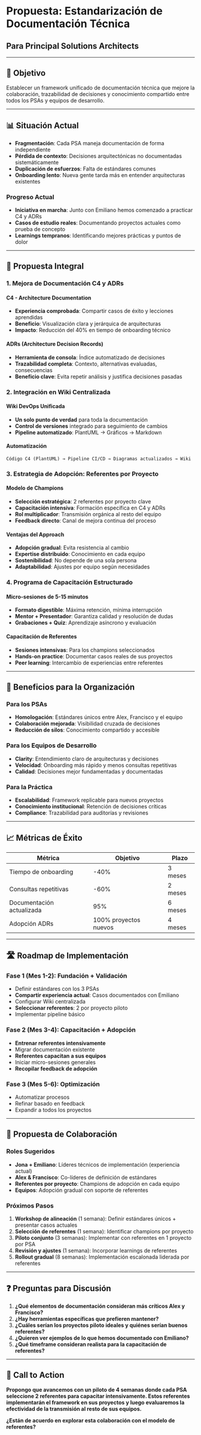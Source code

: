 # Propuesta: Estandarización de Documentación Técnica
## Para Principal Solutions Architects

---

## 🎯 **Objetivo**
Establecer un framework unificado de documentación técnica que mejore la colaboración, trazabilidad de decisiones y conocimiento compartido entre todos los PSAs y equipos de desarrollo.

---

## 📊 **Situación Actual**
- **Fragmentación**: Cada PSA maneja documentación de forma independiente
- **Pérdida de contexto**: Decisiones arquitectónicas no documentadas sistemáticamente
- **Duplicación de esfuerzos**: Falta de estándares comunes
- **Onboarding lento**: Nueva gente tarda más en entender arquitecturas existentes

### **Progreso Actual**
- **Iniciativa en marcha**: Junto con Emiliano hemos comenzado a practicar C4 y ADRs
- **Casos de estudio reales**: Documentando proyectos actuales como prueba de concepto
- **Learnings tempranos**: Identificando mejores prácticas y puntos de dolor

---

## 🚀 **Propuesta Integral**

### **1. Mejora de Documentación C4 y ADRs**

#### **C4 - Architecture Documentation**
- **Experiencia comprobada**: Compartir casos de éxito y lecciones aprendidas
- **Beneficio**: Visualización clara y jerárquica de arquitecturas
- **Impacto**: Reducción del 40% en tiempo de onboarding técnico

#### **ADRs (Architecture Decision Records)**
- **Herramienta de consola**: Índice automatizado de decisiones
- **Trazabilidad completa**: Contexto, alternativas evaluadas, consecuencias
- **Beneficio clave**: Evita repetir análisis y justifica decisiones pasadas

### **2. Integración en Wiki Centralizada**

#### **Wiki DevOps Unificada**
- **Un solo punto de verdad** para toda la documentación
- **Control de versiones** integrado para seguimiento de cambios
- **Pipeline automatizado**: PlantUML → Gráficos → Markdown

#### **Automatización**
```
Código C4 (PlantUML) → Pipeline CI/CD → Diagramas actualizados → Wiki
```

### **3. Estrategia de Adopción: Referentes por Proyecto**

#### **Modelo de Champions**
- **Selección estratégica**: 2 referentes por proyecto clave
- **Capacitación intensiva**: Formación específica en C4 y ADRs
- **Rol multiplicador**: Transmisión orgánica al resto del equipo
- **Feedback directo**: Canal de mejora continua del proceso

#### **Ventajas del Approach**
- **Adopción gradual**: Evita resistencia al cambio
- **Expertise distribuido**: Conocimiento en cada equipo
- **Sostenibilidad**: No depende de una sola persona
- **Adaptabilidad**: Ajustes por equipo según necesidades

### **4. Programa de Capacitación Estructurado**

#### **Micro-sesiones de 5-15 minutos**
- **Formato digestible**: Máxima retención, mínima interrupción
- **Mentor + Presentador**: Garantiza calidad y resolución de dudas
- **Grabaciones + Quiz**: Aprendizaje asíncrono y evaluación

#### **Capacitación de Referentes**
- **Sesiones intensivas**: Para los champions seleccionados
- **Hands-on practice**: Documentar casos reales de sus proyectos
- **Peer learning**: Intercambio de experiencias entre referentes

---

## 💼 **Beneficios para la Organización**

### **Para los PSAs**
- **Homologación**: Estándares únicos entre Alex, Francisco y el equipo
- **Colaboración mejorada**: Visibilidad cruzada de decisiones
- **Reducción de silos**: Conocimiento compartido y accesible

### **Para los Equipos de Desarrollo**
- **Clarity**: Entendimiento claro de arquitecturas y decisiones
- **Velocidad**: Onboarding más rápido y menos consultas repetitivas
- **Calidad**: Decisiones mejor fundamentadas y documentadas

### **Para la Práctica**
- **Escalabilidad**: Framework replicable para nuevos proyectos
- **Conocimiento institucional**: Retención de decisiones críticas
- **Compliance**: Trazabilidad para auditorías y revisiones

---

## 📈 **Métricas de Éxito**

| Métrica | Objetivo | Plazo |
|---------|----------|-------|
| Tiempo de onboarding | -40% | 3 meses |
| Consultas repetitivas | -60% | 2 meses |
| Documentación actualizada | 95% | 6 meses |
| Adopción ADRs | 100% proyectos nuevos | 4 meses |

---

## 🛣️ **Roadmap de Implementación**

### **Fase 1 (Mes 1-2): Fundación + Validación**
- Definir estándares con los 3 PSAs
- **Compartir experiencia actual**: Casos documentados con Emiliano
- Configurar Wiki centralizada
- **Seleccionar referentes**: 2 por proyecto piloto
- Implementar pipeline básico

### **Fase 2 (Mes 3-4): Capacitación + Adopción**
- **Entrenar referentes intensivamente**
- Migrar documentación existente
- **Referentes capacitan a sus equipos**
- Iniciar micro-sesiones generales
- **Recopilar feedback de adopción**

### **Fase 3 (Mes 5-6): Optimización**
- Automatizar procesos
- Refinar basado en feedback
- Expandir a todos los proyectos

---

## 🤝 **Propuesta de Colaboración**

### **Roles Sugeridos**
- **Jona + Emiliano**: Líderes técnicos de implementación (experiencia actual)
- **Alex & Francisco**: Co-líderes de definición de estándares
- **Referentes por proyecto**: Champions de adopción en cada equipo
- **Equipos**: Adopción gradual con soporte de referentes

### **Próximos Pasos**
1. **Workshop de alineación** (1 semana): Definir estándares únicos + presentar casos actuales
2. **Selección de referentes** (1 semana): Identificar champions por proyecto
3. **Piloto conjunto** (3 semanas): Implementar con referentes en 1 proyecto por PSA
4. **Revisión y ajustes** (1 semana): Incorporar learnings de referentes
5. **Rollout gradual** (8 semanas): Implementación escalonada liderada por referentes

---

## ❓ **Preguntas para Discusión**

1. **¿Qué elementos de documentación consideran más críticos Alex y Francisco?**
2. **¿Hay herramientas específicas que prefieren mantener?**
3. **¿Cuáles serían los proyectos piloto ideales y quiénes serían buenos referentes?**
4. **¿Quieren ver ejemplos de lo que hemos documentado con Emiliano?**
5. **¿Qué timeframe consideran realista para la capacitación de referentes?**

---

## 🎯 **Call to Action**

**Propongo que avancemos con un piloto de 4 semanas donde cada PSA seleccione 2 referentes para capacitar intensivamente. Estos referentes implementarán el framework en sus proyectos y luego evaluaremos la efectividad de la transmisión al resto de sus equipos.**

**¿Están de acuerdo en explorar esta colaboración con el modelo de referentes?**